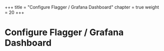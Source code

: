 +++
title = "Configure Flagger / Grafana Dashboard"
chapter = true
weight = 20
+++

# Configure Flagger / Grafana Dashboard

[//]: # (add content here)
